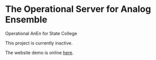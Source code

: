 # The Operational Server for Analog Ensemble

Operational AnEn for State College

This project is currently inactive.

The website demo is online [here](https://operationalanen.geog.psu.edu/).
